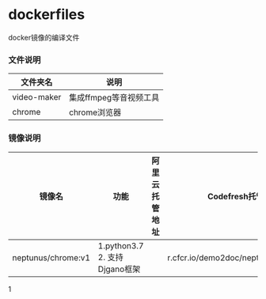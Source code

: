 # dockerfiles

docker镜像的编译文件

### 文件说明

| 文件夹名    | 说明                   |
| ----------- | ---------------------- |
| video-maker | 集成ffmpeg等音视频工具 |
| chrome      | chrome浏览器           |

### 镜像说明

| 镜像名             | 功能                             | 阿里云托管地址 | Codefresh托管地址                     |
| ------------------ | -------------------------------- | -------------- | ------------------------------------- |
| neptunus/chrome:v1 | 1.python3.7<br>2. 支持Djgano框架 |                | r.cfcr.io/demo2doc/neptunus/chrome:v1 |

1